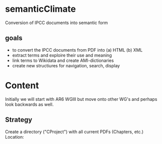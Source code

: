 # semanticClimate
Conversion of IPCC documents into semantic form


## goals

* to convert the IPCC documents from PDF into (a) HTML (b) XML
* extract terms and exploire their use and meaning
* link terms to Wikidata and create AMI-dictionaries
* create new structiures for navigation, search, display

# Content

Initially we will start with AR6 WGIII but move onto other WG's and perhaps look backwards as well.

## Strategy

Create a directory ("CProject") with all current PDFs (Chapters, etc.)
Location:
